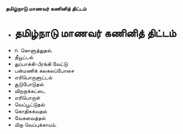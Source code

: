 **தமிழ்நாடு மாணவர் கணினித் திட்டம்**
- # தமிழ்நாடு மாணவர் கணினித் திட்டம்
- n. கொளுத்துதல்.
- தீயூட்டல்
- துப்பாக்கி-பீரங்கி வேட்டு
- பன்மணிக் கலகலப்போசை
- எரிபொருளுட்டல்
- சூடுபோடுதல்
- விறகுக்கட்டை
- எரிபொருள்
- வெப்பூட்டுதல்
- கொதிகக்வதல்
- வேகவைத்தல்
- மிகு வெப்புக்காயம்.

